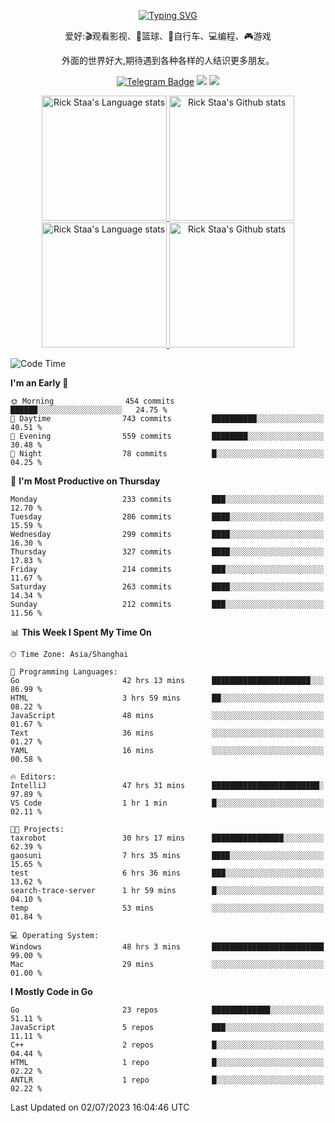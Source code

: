 <div align="center"> 

[![Typing SVG](https://readme-typing-svg.herokuapp.com?size=25&duration=2500&color=eeeeee&vCenter=true&width=200&height=40&lines=Hi+there+%F0%9F%91%8B%F0%9F%8F%BB;I'm+DanBai)](https://git.io/typing-svg)

爱好:🎬观看影视、🏀篮球、🚴自行车、💻编程、🎮游戏

外面的世界好大,期待遇到各种各样的人结识更多朋友。

[![Telegram Badge](https://img.shields.io/badge/-Telegram-blue?style=flat&logo=Telegram&logoColor=white)](https://t.me/danbai9420) 
[![](https://img.shields.io/badge/-Blog-brightgreen?style=flat&logo=Blogger&logoColor=white)](https://p00q.cn)
[![](https://img.shields.io/badge/-Email-red?style=flat&logo=Mail.Ru&logoColor=white)](mailto:danbai@88.com)
</div>

<!-- Light Mode -->
<div align="center"> 
<a href="https://github.com/anuraghazra/github-readme-stats#gh-light-mode-only">
<img height=200 src="https://github-readme-stats.vercel.app/api/top-langs/?username=danbai225&layout=compact&langs_count=10&hide_border=1&role=OWNER,COLLABORATOR#gh-light-mode-only" alt="Rick Staa's Language stats" />
</a>
<a href="https://github.com/anuraghazra/github-readme-stats#gh-light-mode-only">
<img height=200 src="https://github-readme-stats.vercel.app/api?username=danbai225&show_icons=true&count_private=true&line_height=28&hide_border=1&include_all_commits=true&card_width=450&role=OWNER,COLLABORATOR&exclude_repo=github-readme-stats#gh-light-mode-only" alt="Rick Staa's Github stats" />
</a>
</div>

<!-- Dark Mode -->
<div align="center"> 
<a href="https://github.com/anuraghazra/github-readme-stats#gh-dark-mode-only">
<img height=200 src="https://github-readme-stats.vercel.app/api/top-langs/?username=danbai225&layout=compact&langs_count=10&hide_border=1&role=OWNER,COLLABORATOR&theme=github_dark#gh-dark-mode-only" alt="Rick Staa's Language stats" />
</a>
<a href="https://github.com/anuraghazra/github-readme-stats#gh-dark-mode-only">
<img height=200 src="https://github-readme-stats.vercel.app/api?username=danbai225&show_icons=true&count_private=true&line_height=28&hide_border=1&include_all_commits=true&card_width=450&role=OWNER,COLLABORATOR&exclude_repo=github-readme-stats&theme=github_dark#gh-dark-mode-only" alt="Rick Staa's Github stats" />
</a>
</div>

<!--START_SECTION:waka-->
![Code Time](http://img.shields.io/badge/Code%20Time-523%20hrs%206%20mins-blue)

**I'm an Early 🐤** 

```text
🌞 Morning                454 commits         ██████░░░░░░░░░░░░░░░░░░░   24.75 % 
🌆 Daytime                743 commits         ██████████░░░░░░░░░░░░░░░   40.51 % 
🌃 Evening                559 commits         ████████░░░░░░░░░░░░░░░░░   30.48 % 
🌙 Night                  78 commits          █░░░░░░░░░░░░░░░░░░░░░░░░   04.25 % 
```
📅 **I'm Most Productive on Thursday** 

```text
Monday                   233 commits         ███░░░░░░░░░░░░░░░░░░░░░░   12.70 % 
Tuesday                  286 commits         ████░░░░░░░░░░░░░░░░░░░░░   15.59 % 
Wednesday                299 commits         ████░░░░░░░░░░░░░░░░░░░░░   16.30 % 
Thursday                 327 commits         ████░░░░░░░░░░░░░░░░░░░░░   17.83 % 
Friday                   214 commits         ███░░░░░░░░░░░░░░░░░░░░░░   11.67 % 
Saturday                 263 commits         ████░░░░░░░░░░░░░░░░░░░░░   14.34 % 
Sunday                   212 commits         ███░░░░░░░░░░░░░░░░░░░░░░   11.56 % 
```


📊 **This Week I Spent My Time On** 

```text
🕑︎ Time Zone: Asia/Shanghai

💬 Programming Languages: 
Go                       42 hrs 13 mins      ██████████████████████░░░   86.99 % 
HTML                     3 hrs 59 mins       ██░░░░░░░░░░░░░░░░░░░░░░░   08.22 % 
JavaScript               48 mins             ░░░░░░░░░░░░░░░░░░░░░░░░░   01.67 % 
Text                     36 mins             ░░░░░░░░░░░░░░░░░░░░░░░░░   01.27 % 
YAML                     16 mins             ░░░░░░░░░░░░░░░░░░░░░░░░░   00.58 % 

🔥 Editors: 
IntelliJ                 47 hrs 31 mins      ████████████████████████░   97.89 % 
VS Code                  1 hr 1 min          █░░░░░░░░░░░░░░░░░░░░░░░░   02.11 % 

🐱‍💻 Projects: 
taxrobot                 30 hrs 17 mins      ████████████████░░░░░░░░░   62.39 % 
gaosuni                  7 hrs 35 mins       ████░░░░░░░░░░░░░░░░░░░░░   15.65 % 
test                     6 hrs 36 mins       ███░░░░░░░░░░░░░░░░░░░░░░   13.62 % 
search-trace-server      1 hr 59 mins        █░░░░░░░░░░░░░░░░░░░░░░░░   04.10 % 
temp                     53 mins             ░░░░░░░░░░░░░░░░░░░░░░░░░   01.84 % 

💻 Operating System: 
Windows                  48 hrs 3 mins       █████████████████████████   99.00 % 
Mac                      29 mins             ░░░░░░░░░░░░░░░░░░░░░░░░░   01.00 % 
```

**I Mostly Code in Go** 

```text
Go                       23 repos            █████████████░░░░░░░░░░░░   51.11 % 
JavaScript               5 repos             ███░░░░░░░░░░░░░░░░░░░░░░   11.11 % 
C++                      2 repos             █░░░░░░░░░░░░░░░░░░░░░░░░   04.44 % 
HTML                     1 repo              █░░░░░░░░░░░░░░░░░░░░░░░░   02.22 % 
ANTLR                    1 repo              █░░░░░░░░░░░░░░░░░░░░░░░░   02.22 % 
```




 Last Updated on 02/07/2023 16:04:46 UTC
<!--END_SECTION:waka-->
